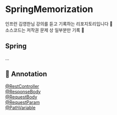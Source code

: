 # SpringMemorization
인프런 김영한님 강의를 듣고 기록하는 리포지토리입니다 🙌  
소스코드는 저작권 문제 상 일부분만 기록 📝

## Spring
...


## 📌 Annotation
[@RestController](link)  
[@ResponseBody](link)   
[@RequestBody](link)   
[@RequestParam](https://github.com/yaezzin/SpringMemorization/blob/main/MVC1/5.%20%EC%8A%A4%ED%94%84%EB%A7%81%20MVC%20%EA%B5%AC%EC%A1%B0%20%EC%9D%B4%ED%95%B4/PracticalMethod.md)   
[@PathVariable](https://github.com/yaezzin/SpringMemorization/blob/main/MVC1/6.%20%EC%8A%A4%ED%94%84%EB%A7%81%20MVC%20%EA%B8%B0%EB%B3%B8%20%EA%B8%B0%EB%8A%A5/RequestMapping.md#pathvariable%EA%B2%BD%EB%A1%9C-%EB%B3%80%EC%88%98)  

